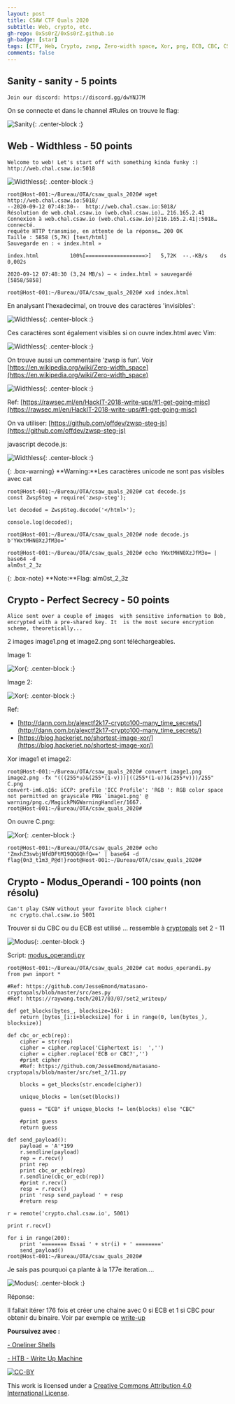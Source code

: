 ```yaml
---
layout: post
title: CSAW CTF Quals 2020
subtitle: Web, crypto, etc. 
gh-repo: 0xSs0rZ/0xSs0rZ.github.io
gh-badge: [star]
tags: [CTF, Web, Crypto, zwsp, Zero-width space, Xor, png, ECB, CBC, CSAW, Write-up]
comments: false
---
```


## Sanity - sanity - 5 points

~~~
Join our discord: https://discord.gg/dwYNJ7M
~~~

On se connecte et dans le channel #Rules on trouve le flag:

![Sanity](/img/csaw20_sanity.png){: .center-block :}

## Web - Widthless - 50 points

~~~
Welcome to web! Let's start off with something kinda funky :)  http://web.chal.csaw.io:5018
~~~

![Widthless](/img/csaw20_widthless_1.png){: .center-block :}

~~~
root@Host-001:~/Bureau/OTA/csaw_quals_2020# wget http://web.chal.csaw.io:5018/
--2020-09-12 07:48:30--  http://web.chal.csaw.io:5018/
Résolution de web.chal.csaw.io (web.chal.csaw.io)… 216.165.2.41
Connexion à web.chal.csaw.io (web.chal.csaw.io)|216.165.2.41|:5018… connecté.
requête HTTP transmise, en attente de la réponse… 200 OK
Taille : 5858 (5,7K) [text/html]
Sauvegarde en : « index.html »

index.html          100%[===================>]   5,72K  --.-KB/s    ds 0,002s  

2020-09-12 07:48:30 (3,24 MB/s) — « index.html » sauvegardé [5858/5858]

root@Host-001:~/Bureau/OTA/csaw_quals_2020# xxd index.html 
~~~

En analysant l'hexadecimal, on trouve des caractères 'invisibles':

![Widthless](/img/csaw20_widthless_2.png){: .center-block :}

Ces caractères sont également visibles si on ouvre index.html avec Vim:

![Widthless](/img/csaw20_widthless_3.png){: .center-block :}

On trouve aussi un commentaire ‘zwsp is fun’. Voir [https://en.wikipedia.org/wiki/Zero-width_space](https://en.wikipedia.org/wiki/Zero-width_space)

![Widthless](/img/csaw20_widthless_4.png){: .center-block :}

Ref: [https://rawsec.ml/en/HackIT-2018-write-ups/#1-get-going-misc](https://rawsec.ml/en/HackIT-2018-write-ups/#1-get-going-misc)

On va utiliser: [https://github.com/offdev/zwsp-steg-js](https://github.com/offdev/zwsp-steg-js)

javascript decode.js:

![Widthless](/img/csaw20_widthless_5.png){: .center-block :}

{: .box-warning}
**Warning:**Les caractères unicode ne sont pas visibles avec cat

~~~
root@Host-001:~/Bureau/OTA/csaw_quals_2020# cat decode.js
const ZwspSteg = require('zwsp-steg');

let decoded = ZwspSteg.decode('</html>​​​​‎‏‎​​​');

console.log(decoded);
 
root@Host-001:~/Bureau/OTA/csaw_quals_2020# node decode.js 
b'YWxtMHN0XzJfM3o='

root@Host-001:~/Bureau/OTA/csaw_quals_2020# echo YWxtMHN0XzJfM3o= | base64 -d
alm0st_2_3z
~~~

{: .box-note}
**Note:**Flag: alm0st_2_3z

## Crypto - Perfect Secrecy - 50 points

~~~
Alice sent over a couple of images  with sensitive information to Bob, encrypted with a pre-shared key. It  is the most secure encryption scheme, theoretically...
~~~

2 images image1.png et image2.png sont téléchargeables.

Image 1:

![Xor](/img/csaw20_perfect_secrecy_1.png){: .center-block :}

Image 2: 

![Xor](/img/csaw20_perfect_secrecy_2.png){: .center-block :}

Ref: 

- [http://dann.com.br/alexctf2k17-crypto100-many_time_secrets/](http://dann.com.br/alexctf2k17-crypto100-many_time_secrets/)
- [https://blog.hackeriet.no/shortest-image-xor/](https://blog.hackeriet.no/shortest-image-xor/)

Xor image1 et image2:

~~~
root@Host-001:~/Bureau/OTA/csaw_quals_2020# convert image1.png image2.png -fx "(((255*u)&(255*(1-v)))|((255*(1-u))&(255*v)))/255" C.png
convert-im6.q16: iCCP: profile 'ICC Profile': 'RGB ': RGB color space not permitted on grayscale PNG `image1.png' @ warning/png.c/MagickPNGWarningHandler/1667.
root@Host-001:~/Bureau/OTA/csaw_quals_2020#
~~~

On ouvre C.png:

![Xor](/img/csaw20_perfect_secrecy_3.png){: .center-block :}

~~~
root@Host-001:~/Bureau/OTA/csaw_quals_2020# echo 'ZmxhZ3swbjNfdDFtM19QQGQhfQ==' | base64 -d
flag{0n3_t1m3_P@d!}root@Host-001:~/Bureau/OTA/csaw_quals_2020# 
~~~

## Crypto - Modus_Operandi - 100 points (non résolu)

~~~
Can't play CSAW without your favorite block cipher!
 nc crypto.chal.csaw.io 5001
~~~

Trouver si du CBC ou du ECB est utilisé ... ressemble à [cryptopals](https://0xss0rz.github.io/tags/#Cryptopals) set 2 - 11

![Modus](/img/csaw20_modus_operandi_1.png){: .center-block :}

Script: [modus_operandi.py](https://github.com/0xSs0rZ/CTF/blob/master/modus_operandi.py)

~~~
root@Host-001:~/Bureau/OTA/csaw_quals_2020# cat modus_operandi.py 
from pwn import *

#Ref: https://github.com/JesseEmond/matasano-cryptopals/blob/master/src/aes.py
#Ref: https://raywang.tech/2017/03/07/set2_writeup/

def get_blocks(bytes_, blocksize=16):
    return [bytes_[i:i+blocksize] for i in range(0, len(bytes_), blocksize)]
    
def cbc_or_ecb(rep):
	cipher = str(rep)
	cipher = cipher.replace('Ciphertext is:  ','')
	cipher = cipher.replace('ECB or CBC?','')
	#print cipher
	#Ref: https://github.com/JesseEmond/matasano-cryptopals/blob/master/src/set_2/11.py

	blocks = get_blocks(str.encode(cipher))

	unique_blocks = len(set(blocks))

	guess = "ECB" if unique_blocks != len(blocks) else "CBC"

	#print guess
	return guess

def send_payload():
    payload = 'A'*199
    r.sendline(payload)
    rep = r.recv()
    print rep
    print cbc_or_ecb(rep)
    r.sendline(cbc_or_ecb(rep))
    #print r.recv()
    resp = r.recv()
    print 'resp send_payload ' + resp
    #return resp
    
r = remote('crypto.chal.csaw.io', 5001)

print r.recv()

for i in range(200):
	print '======== Essai ' + str(i) + ' ========'
	send_payload()
root@Host-001:~/Bureau/OTA/csaw_quals_2020# 
~~~

Je sais pas pourquoi ça plante à la 177e iteration....

![Modus](/img/csaw20_modus_operandi_2.png){: .center-block :}

Réponse:

Il fallait itérer 176 fois et créer une chaine avec 0 si ECB et 1 si CBC pour obtenir du binaire. Voir par exemple ce [write-up](https://github.com/Happygator/CTF/blob/master/CSAW2020/ModusOperandi.md)

**Poursuivez avec :** 

[- Oneliner Shells](https://0xss0rz.github.io/2020-05-10-Oneliner-shells/)

[- HTB - Write Up Machine](https://0xss0rz.github.io/2020-08-04-HTB-Write-Up/)

[![CC-BY](https://mirrors.creativecommons.org/presskit/buttons/88x31/svg/by.svg)](https://creativecommons.org/licenses/by/4.0/)

This work is licensed under a [Creative Commons Attribution 4.0 International License](https://creativecommons.org/licenses/by/4.0/).
